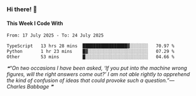 ### Hi there! 👋

#### This Week I Code With
<!--START_SECTION:waka-->

```txt
From: 17 July 2025 - To: 24 July 2025

TypeScript   13 hrs 28 mins  █████████████████▓░░░░░░░   70.97 %
Python       1 hr 23 mins    █▓░░░░░░░░░░░░░░░░░░░░░░░   07.29 %
Other        53 mins         █░░░░░░░░░░░░░░░░░░░░░░░░   04.66 %
```

<!--END_SECTION:waka-->

<!--STARTS_HERE_QUOTE_README-->
<i>❝“On two occasions I have been asked, ‘If you put into the machine wrong figures, will the right answers come out?’  I am not able rightly to apprehend the kind of confusion of ideas that could provoke such a question.”— Charles Babbage   ❞</i>
<!--ENDS_HERE_QUOTE_README-->
